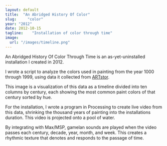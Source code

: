 ```yaml
---
layout: default
title:  "An Abridged History Of Color"
slug:     "color"
year: "2012"
date: 2012-10-15
tagline:    "Installation of color through time"
image:
  url: "/images/timeline.png"
---
```

An Abridged History Of Color Through Time is an as-yet-uninstalled installation I created in 2012.

I wrote a script to analyze the colors used in painting from the year 1000 through 1999, using data it collected from <a href="http://artstor.org">ARTstor</a>.

This image is a visualization of this data as a timeline divided into ten columns by century, each showing the most common paint colors of that century sorted by hue.

For the installation, I wrote a program in Processing to create live video from this data, shrinking the thousand years of painting into the installations duration. This video is projected onto a pool of water.

By integrating with Max/MSP, gamelan sounds are played when the video passes each century, decade, year, month, and week. This creates a rhythmic texture that denotes and responds to the passage of time.

